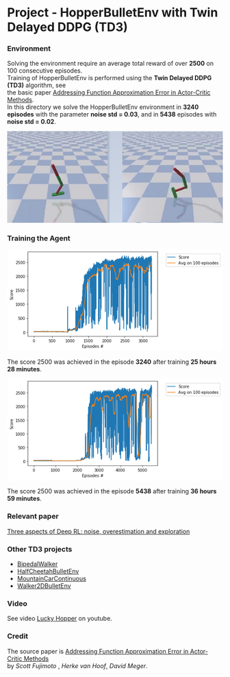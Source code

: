 # Project - HopperBulletEnv with Twin Delayed DDPG (TD3)

### Environment  

Solving the environment require an average total reward of over **2500** on 100 consecutive episodes.  
Training of HopperBulletEnv is performed using the __Twin Delayed DDPG (TD3)__ algorithm, see    
the basic paper [Addressing Function Approximation Error in Actor-Critic Methods](https://arxiv.org/abs/1802.09477).    
In this directory we solve the HopperBulletEnv environment in **3240 episodes** with the parameter **noise std = 0.03**,
and in **5438** episodes with **noise std = 0.02**.

![](images/TrainedHopper_2stages.png)

### Training the Agent

![](images/plot_0.03std_3240epis_HBEnv-v0.png)

The score 2500 was achieved in the episode **3240** after training **25 hours 28 minutes**.


![](images/plot_0.02std_5438epis_HBEnv-v0.png)

The score 2500 was achieved in the episode **5438** after training **36 hours 59 minutes**.

### Relevant paper
[Three aspects of Deep RL: noise, overestimation and exploration](https://towardsdatascience.com/three-aspects-of-deep-rl-noise-overestimation-and-exploration-122ffb4bb92b)   

### Other TD3 projects

* [BipedalWalker](https://github.com/Rafael1s/Deep-Reinforcement-Learning-Algorithms/tree/master/BipedalWalker-TwinDelayed-DDPG%20(TD3))
* [HalfCheetahBulletEnv](https://github.com/Rafael1s/Deep-Reinforcement-Learning-Algorithms/tree/master/HalfCheetahBulletEnv-TD3)
* [MountainCarContinuous](https://github.com/Rafael1s/Deep-Reinforcement-Learning-Algorithms/tree/master/MountainCarContinuous-TD3)   
* [Walker2DBulletEnv](https://github.com/Rafael1s/Deep-Reinforcement-Learning-Algorithms/tree/master/Walker2DBulletEnv-v0_TD3)

### Video
See video [Lucky Hopper](https://www.youtube.com/watch?v=Ipctq89yLB0) on youtube.

### Credit

The source paper is [Addressing Function Approximation Error in Actor-Critic Methods](https://arxiv.org/abs/1802.09477)  
by _Scott Fujimoto_ , _Herke van Hoof_, _David Meger_.


